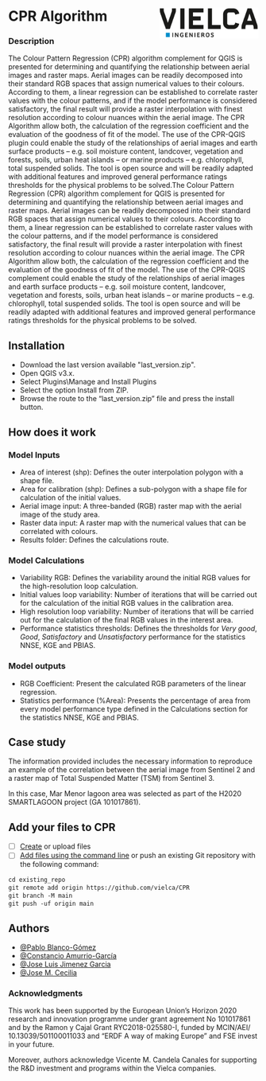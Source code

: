 # CPR Algorithm <img src="src/readme/logo.png" align="right" width="200" />

### Description

The Colour Pattern Regression
(CPR) algorithm complement for QGIS is presented for determining and
quantifying the relationship between aerial images and raster maps. Aerial
images can be readily decomposed into their standard RGB spaces that assign
numerical values to their colours. According to them, a linear regression can
be established to correlate raster values with the colour patterns, and if the
model performance is considered satisfactory, the final result will provide a
raster interpolation with finest resolution according to colour nuances within
the aerial image. The CPR Algorithm allow both, the calculation of the
regression coefficient and the evaluation of the goodness of fit of the model.
The use of the CPR-QGIS plugin could enable the study of the relationships of
aerial images and earth surface products – e.g. soil moisture content,
landcover, vegetation and forests, soils, urban heat islands – or marine
products – e.g. chlorophyll, total suspended solids. The tool is open source
and will be readily adapted with additional features and improved general
performance ratings thresholds for the physical problems to be solved.The Colour Pattern Regression (CPR) algorithm complement for QGIS is
presented for determining and quantifying the relationship between aerial
images and raster maps. Aerial images can be readily decomposed into their
standard RGB spaces that assign numerical values to their colours. According
to them, a linear regression can be established to correlate raster values
with the colour patterns, and if the model performance is considered satisfactory,
the final result will provide a raster interpolation with finest resolution
according to colour nuances within the aerial image. The CPR Algorithm
allow both, the calculation of the regression coefficient and the evaluation
of the goodness of fit of the model. The use of the CPR-QGIS complement
could enable the study of the relationships of aerial images and earth surface
products – e.g. soil moisture content, landcover, vegetation and forests,
soils, urban heat islands – or marine products – e.g. chlorophyll, total suspended
solids. The tool is open source and will be readily adapted with
additional features and improved general performance ratings thresholds for
the physical problems to be solved.

## Installation

* Download the last version available
  "last_version.zip".
* Open QGIS v3.x.
* Select Plugins\Manage and Install Plugins
* Select the option Install from ZIP.
* Browse the route to the “last_version.zip” file
  and press the install button.

## How does it work

### Model Inputs

* Area of interest (shp): Defines the outer
  interpolation polygon with a shape file.
* Area for calibration (shp): Defines a sub-polygon with a
  shape file for calculation of the initial values.
* Aerial image input: A three-banded (RGB) raster
  map with the aerial image of the study area.
* Raster data input: A raster map with the
  numerical values that can be correlated with colours.
* Results folder: Defines the calculations route.

### Model Calculations

* Variability RGB: Defines the variability around
  the initial RGB values for the high-resolution loop calculation.
* Initial values loop variability: Number of
  iterations that will be carried out for the calculation of the initial RGB
  values in the calibration area.
* High resolution loop variability: Number of
  iterations that will be carried out for the calculation of the final RGB
  values in the interest area.
* Performance statistics thresholds: Defines the
  thresholds for *Very good*, *Good*, *Satisfactory* and *Unsatisfactory*
  performance for the statistics NNSE, KGE and PBIAS.

### Model outputs

* RGB Coefficient: Present the calculated RGB parameters
  of the linear regression.
* Statistics performance (%Area): Presents the
  percentage of area from every model performance type defined in the
  Calculations section for the statistics NNSE, KGE and PBIAS.

## Case study

The information provided
includes the necessary information to reproduce an example of the correlation
between the aerial image from Sentinel 2 and a raster map of Total Suspended
Matter (TSM) from Sentinel 3.

In this case, Mar Menor lagoon
area was selected as part of the H2020 SMARTLAGOON project (GA 101017861).

## Add your files to CPR

- [ ] [Create](https://docs.github.com/en/repositories/working-with-files/managing-files/creating-new-files) or upload files
- [ ] [Add files using the command line](https://docs.github.com/en/repositories/working-with-files/managing-files/adding-a-file-to-a-repository) or push an existing Git repository with the following command:

```
cd existing_repo
git remote add origin https://github.com/vielca/CPR
git branch -M main
git push -uf origin main
```

## Authors

- [@Pablo Blanco-Gómez](https://orcid.org/0000-0001-9465-2912)
- [@Constancio Amurrio-García](https://www.vielca.com/)
- [@Jose Luis Jimenez Garcia](https://orcid.org/0000-0001-6619-9057)
- [@Jose M. Cecilia](https://orcid.org/0000-0001-5648-214X)

### Acknowledgments

This work has been supported by the European Union’s Horizon 2020 research
and innovation programme under grant agreement No 101017861 and by the Ramon y
Cajal Grant RYC2018-025580-I, funded by MCIN/AEI/ 10.13039/501100011033 and
“ERDF A way of making Europe” and FSE invest in your future.

Moreover, authors acknowledge Vicente M. Candela Canales for supporting the
R&D investment and programs within the Vielca companies.

